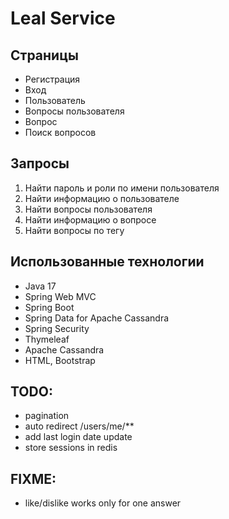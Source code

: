 # Leal Service

## Страницы

- Регистрация
- Вход
- Пользователь
- Вопросы пользователя
- Вопрос
- Поиск вопросов

## Запросы

1. Найти пароль и роли по имени пользователя
2. Найти информацию о пользователе
3. Найти вопросы пользователя
4. Найти информацию о вопросе
5. Найти вопросы по тегу

## Использованные технологии

- Java 17
- Spring Web MVC
- Spring Boot
- Spring Data for Apache Cassandra
- Spring Security
- Thymeleaf
- Apache Cassandra
- HTML, Bootstrap

## TODO:

- pagination
- auto redirect /users/me/**
- add last login date update
- store sessions in redis

## FIXME:

- like/dislike works only for one answer